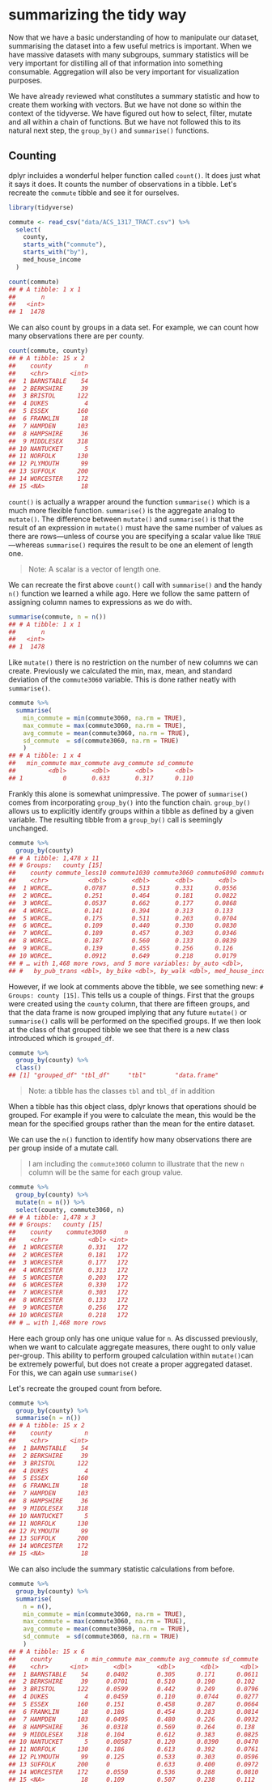 # summarizing the tidy way



Now that we have a basic understanding of how to manipulate our dataset, summarising the dataset into a few useful metrics is important. When we have massive datasets with many subgroups, summary statistics will be very important for distilling all of that information into something consumable. Aggregation will also be very important for visualization purposes. 

We have already reviewed what constitutes a summary statistic and how to create them working with vectors. But we have not done so within the context of the tidyverse. We have figured out how to select, filter, mutate and all within a chain of functions. But we have not followed this to its natural next step, the `group_by()` and `summarise()` functions. 

## Counting

dplyr incluides a wonderful helper function called `count()`. It does just what it says it does. It counts the number of observations in a tibble. Let's recreate the `commute` tibble and see it for ourselves. 


```r
library(tidyverse)

commute <- read_csv("data/ACS_1317_TRACT.csv") %>% 
  select(
    county,
    starts_with("commute"),
    starts_with("by"),
    med_house_income
  ) 

count(commute)
## # A tibble: 1 x 1
##       n
##   <int>
## 1  1478
```

We can also count by groups in a data set. For example, we can count how many observations there are per county.


```r
count(commute, county)
## # A tibble: 15 x 2
##    county         n
##    <chr>      <int>
##  1 BARNSTABLE    54
##  2 BERKSHIRE     39
##  3 BRISTOL      122
##  4 DUKES          4
##  5 ESSEX        160
##  6 FRANKLIN      18
##  7 HAMPDEN      103
##  8 HAMPSHIRE     36
##  9 MIDDLESEX    318
## 10 NANTUCKET      5
## 11 NORFOLK      130
## 12 PLYMOUTH      99
## 13 SUFFOLK      200
## 14 WORCESTER    172
## 15 <NA>          18
```


`count()` is actually a wrapper around the function `summarise()` which is a much more flexible function. `summarise()` is the aggregate analog to `mutate()`. The difference between `mutate()` and `summarise()` is that the result of an expression in `mutate()` must have the same number of values as there are rows—unless of course you are specifying a scalar value like `TRUE`—whereas `summarise()` requires the result to be one an element of length one.

> Note: A scalar is a vector of length one.

We can recreate the first above `count()` call with `summarise()` and the handy `n()` function we learned a while ago. Here we follow the same pattern of assigning column names to expressions as we do with. 


```r
summarise(commute, n = n())
## # A tibble: 1 x 1
##       n
##   <int>
## 1  1478
```

Like `mutate()` there is no restriction on the number of new columns we can create. Previously we calculated the min, max, mean, and standard deviation of the `commute3060` variable. This is done rather neatly with `summarise()`.


```r
commute %>% 
  summarise(
    min_commute = min(commute3060, na.rm = TRUE),
    max_commute = max(commute3060, na.rm = TRUE),
    avg_commute = mean(commute3060, na.rm = TRUE),
    sd_commute  = sd(commute3060, na.rm = TRUE)
    )
## # A tibble: 1 x 4
##   min_commute max_commute avg_commute sd_commute
##         <dbl>       <dbl>       <dbl>      <dbl>
## 1           0       0.633       0.317      0.110
```

Frankly this alone is somewhat unimpressive. The power of `summarise()` comes from incorporating `group_by()` into the function chain. `group_by()` allows us to explicitly identify groups within a tibble as defined by a given variable. The resulting tibble from a `group_by()` call is seemingly unchanged. 


```r
commute %>% 
  group_by(county)
## # A tibble: 1,478 x 11
## # Groups:   county [15]
##    county commute_less10 commute1030 commute3060 commute6090 commute_over90
##    <chr>           <dbl>       <dbl>       <dbl>       <dbl>          <dbl>
##  1 WORCE…         0.0787       0.513       0.331      0.0556         0.0214
##  2 WORCE…         0.251        0.464       0.181      0.0822         0.0219
##  3 WORCE…         0.0537       0.662       0.177      0.0868         0.0203
##  4 WORCE…         0.141        0.394       0.313      0.133          0.0194
##  5 WORCE…         0.175        0.511       0.203      0.0704         0.0411
##  6 WORCE…         0.109        0.440       0.330      0.0830         0.0378
##  7 WORCE…         0.189        0.457       0.303      0.0346         0.0166
##  8 WORCE…         0.187        0.560       0.133      0.0839         0.0358
##  9 WORCE…         0.139        0.455       0.256      0.126          0.0246
## 10 WORCE…         0.0912       0.649       0.218      0.0179         0.0235
## # … with 1,468 more rows, and 5 more variables: by_auto <dbl>,
## #   by_pub_trans <dbl>, by_bike <dbl>, by_walk <dbl>, med_house_income <dbl>
```

However, if we look at comments above the tibble, we see something new: `# Groups: county [15]`. This tells us a couple of things. First that the groups were created using the `county` column, that there are fifteen groups, and that the data frame is now grouped implying that any future `mutate()` or `summarise()` calls will be performed on the specified groups. If we then look at the class of that grouped tibble we see that there is a new class introduced which is `grouped_df`.


```r
commute %>% 
  group_by(county) %>% 
  class()
## [1] "grouped_df" "tbl_df"     "tbl"        "data.frame"
```

> Note: a tibble has the classes `tbl` and `tbl_df` in addition

When a tibble has this object class, dplyr knows that operations should be grouped. For example if you were to calculate the mean, this would be the mean for the specified groups rather than the mean for the entire dataset. 

We can use the `n()` function to identify how many observations there are per group inside of a mutate call.

> I am including the `commute3060` column to illustrate that the new `n` column will be the same for each group value. 


```r
commute %>% 
  group_by(county) %>% 
  mutate(n = n()) %>% 
  select(county, commute3060, n) 
## # A tibble: 1,478 x 3
## # Groups:   county [15]
##    county    commute3060     n
##    <chr>           <dbl> <int>
##  1 WORCESTER       0.331   172
##  2 WORCESTER       0.181   172
##  3 WORCESTER       0.177   172
##  4 WORCESTER       0.313   172
##  5 WORCESTER       0.203   172
##  6 WORCESTER       0.330   172
##  7 WORCESTER       0.303   172
##  8 WORCESTER       0.133   172
##  9 WORCESTER       0.256   172
## 10 WORCESTER       0.218   172
## # … with 1,468 more rows
```


Here each group only has one unique value for `n`. As discussed previously, when we want to calculate aggregate measures, there ought to only value per-group. This ability to perform grouped calculation within `mutate()`can be extremely powerful, but does not create a proper aggregated dataset. For this, we can again use `summarise()`

Let's recreate the grouped count from before.


```r
commute %>% 
  group_by(county) %>% 
  summarise(n = n())
## # A tibble: 15 x 2
##    county         n
##    <chr>      <int>
##  1 BARNSTABLE    54
##  2 BERKSHIRE     39
##  3 BRISTOL      122
##  4 DUKES          4
##  5 ESSEX        160
##  6 FRANKLIN      18
##  7 HAMPDEN      103
##  8 HAMPSHIRE     36
##  9 MIDDLESEX    318
## 10 NANTUCKET      5
## 11 NORFOLK      130
## 12 PLYMOUTH      99
## 13 SUFFOLK      200
## 14 WORCESTER    172
## 15 <NA>          18
```

We can also include the summary statistic calculations from before. 


```r
commute %>% 
  group_by(county) %>% 
  summarise(
    n = n(),
    min_commute = min(commute3060, na.rm = TRUE),
    max_commute = max(commute3060, na.rm = TRUE),
    avg_commute = mean(commute3060, na.rm = TRUE),
    sd_commute  = sd(commute3060, na.rm = TRUE)
    )
## # A tibble: 15 x 6
##    county         n min_commute max_commute avg_commute sd_commute
##    <chr>      <int>       <dbl>       <dbl>       <dbl>      <dbl>
##  1 BARNSTABLE    54     0.0402        0.305      0.171      0.0611
##  2 BERKSHIRE     39     0.0701        0.510      0.190      0.102 
##  3 BRISTOL      122     0.0599        0.442      0.249      0.0796
##  4 DUKES          4     0.0459        0.110      0.0744     0.0277
##  5 ESSEX        160     0.151         0.458      0.287      0.0664
##  6 FRANKLIN      18     0.186         0.454      0.283      0.0814
##  7 HAMPDEN      103     0.0495        0.480      0.226      0.0932
##  8 HAMPSHIRE     36     0.0318        0.569      0.264      0.138 
##  9 MIDDLESEX    318     0.104         0.612      0.383      0.0825
## 10 NANTUCKET      5     0.00587       0.120      0.0390     0.0470
## 11 NORFOLK      130     0.186         0.613      0.392      0.0761
## 12 PLYMOUTH      99     0.125         0.533      0.303      0.0596
## 13 SUFFOLK      200     0             0.633      0.400      0.0972
## 14 WORCESTER    172     0.0550        0.536      0.288      0.0810
## 15 <NA>          18     0.109         0.507      0.238      0.112
```

